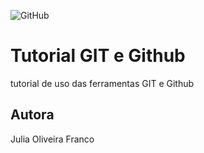 ![GitHub](https://img.shields.io/github/license/JuliaOliFranco/git-e-github)
# Tutorial GIT e Github
tutorial de uso das ferramentas GIT e Github
## Autora
Julia Oliveira Franco
